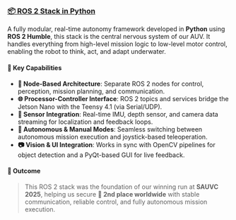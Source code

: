 ### [📦 ROS 2 Stack in Python](#)  
A fully modular, real-time autonomy framework developed in **Python** using **ROS 2 Humble**, this stack is the central nervous system of our AUV. It handles everything from high-level mission logic to low-level motor control, enabling the robot to think, act, and adapt underwater.

#### 🔧 Key Capabilities
- **🧠 Node-Based Architecture**: Separate ROS 2 nodes for control, perception, mission planning, and communication.
- **🌐 Processor-Controller Interface**: ROS 2 topics and services bridge the Jetson Nano with the Teensy 4.1 (via Serial/UDP).
- **📡 Sensor Integration**: Real-time IMU, depth sensor, and camera data streaming for localization and feedback loops.
- **🔀 Autonomous & Manual Modes**: Seamless switching between autonomous mission execution and joystick-based teleoperation.
- **📷 Vision & UI Integration**: Works in sync with OpenCV pipelines for object detection and a PyQt-based GUI for live feedback.

#### 🏁 Outcome
> This ROS 2 stack was the foundation of our winning run at **SAUVC 2025**, helping us secure **🥈 2nd place worldwide** with stable communication, reliable control, and fully autonomous mission execution.
